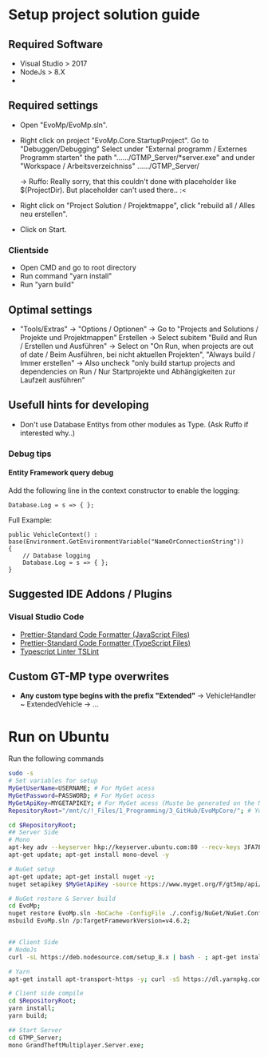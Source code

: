 # Setup project solution guide

## Required Software
- Visual Studio > 2017
- NodeJs > 8.X
- 

## Required settings
- Open "EvoMp/EvoMp.sln".
- Right click on project "EvoMp.Core.StartupProject".
  Go to "Debuggen/Debugging"
  Select under "External programm / Externes Programm starten" the path "....../GTMP_Server/*server.exe"
  and under "Workspace / Arbeitsverzeichniss" ....../GTMP_Server/

  -> Ruffo: Really sorry, that this couldn't done with placeholder like $(ProjectDir). But placeholder can't used there.. :<

- Right click on "Project Solution / Projektmappe", click "rebuild all / Alles neu erstellen".
- Click on Start.

### Clientside
- Open CMD and go to root directory
- Run command "yarn install"
- Run "yarn build"

## Optimal settings

- "Tools/Extras" -> "Options / Optionen"
  -> Go to "Projects and Solutions / Projekte und Projektmappen" Erstellen
  -> Select subitem "Build and Run / Erstellen und Ausführen"
  -> Select on "On Run, when projects are out of date / Beim Ausführen, bei nicht aktuellen Projekten", "Always build / Immer erstellen"
  -> Also uncheck "only build startup projects and dependencies on Run / Nur Startprojekte und Abhängigkeiten zur Laufzeit ausführen"

## Usefull hints for developing

- Don't use Database Entitys from other modules as Type.
  (Ask Ruffo if interested why..)

### Debug tips
#### Entity Framework query debug
Add the following line in the context constructor to enable the logging:
```CSharp
Database.Log = s => { };
```

Full Example:
```CSharp
public VehicleContext() : base(Environment.GetEnvironmentVariable("NameOrConnectionString"))
{
    // Database logging
    Database.Log = s => { };
}
```

## Suggested IDE Addons / Plugins

### Visual Studio Code

- [Prettier-Standard Code Formatter (JavaScript Files)](https://marketplace.visualstudio.com/items?itemName=iSayme.vscode-prettier-standard)
- [Prettier-Standard Code Formatter (TypeScript Files)](https://marketplace.visualstudio.com/items?itemName=esbenp.prettier-vscode)
- [Typescript Linter TSLint](https://marketplace.visualstudio.com/items?itemName=eg2.tslint)


## Custom GT-MP type overwrites
- __Any custom type begins with the prefix "Extended"__
  -> VehicleHandler ~ ExtendedVehicle
  -> ...


# Run on Ubuntu
Run the following commands
```bash
sudo -s
# Set variables for setup
MyGetUserName=USERNAME; # For MyGet acess
MyGetPassword=PASSWORD; # For MyGet acess
MyGetApiKey=MYGETAPIKEY; # For MyGet acess (Muste be generated on the MyGet site)
RepositoryRoot="/mnt/c/!_Files/1_Programming/3_GitHub/EvoMpCore/"; # Your RepositoryRoot path

cd $RepositoryRoot;
## Server Side
# Mono
apt-key adv --keyserver hkp://keyserver.ubuntu.com:80 --recv-keys 3FA7E0328081BFF6A14DA29AA6A19B38D3D831EF; echo "deb http://download.mono-project.com/repo/ubuntu xenial main" | tee /etc/apt/sources.list.d/mono-official.list; apt-get update;
apt-get update; apt-get install mono-devel -y

# NuGet setup
apt-get update; apt-get install nuget -y;
nuget setapikey $MyGetApiKey -source https://www.myget.org/F/gt5mp/api/v2; nuget sources add -Name "grandtheftmultiplayer.api" -source "https://www.myget.org/F/gt5mp/api/v2" -User $MyGetUserName -pass $MyGetPassword -ConfigFile ./.config/NuGet/NuGet.Config;  

# NuGet restore & Server build
cd EvoMp;
nuget restore EvoMp.sln -NoCache -ConfigFile ./.config/NuGet/NuGet.Config;             
msbuild EvoMp.sln /p:TargetFrameworkVersion=v4.6.2;


## Client Side
# NodeJs
curl -sL https://deb.nodesource.com/setup_8.x | bash - ; apt-get install -y nodejs;

# Yarn
apt-get install apt-transport-https -y; curl -sS https://dl.yarnpkg.com/debian/pubkey.gpg | apt-key add -""; echo "deb https://dl.yarnpkg.com/debian/ stable main" | tee /etc/apt/sources.list.d/yarn.list; apt-get update && apt-get install yarn;

# Client side compile
cd $RepositoryRoot;       
yarn install;      
yarn build;

## Start Server
cd GTMP_Server;
mono GrandTheftMultiplayer.Server.exe;
```